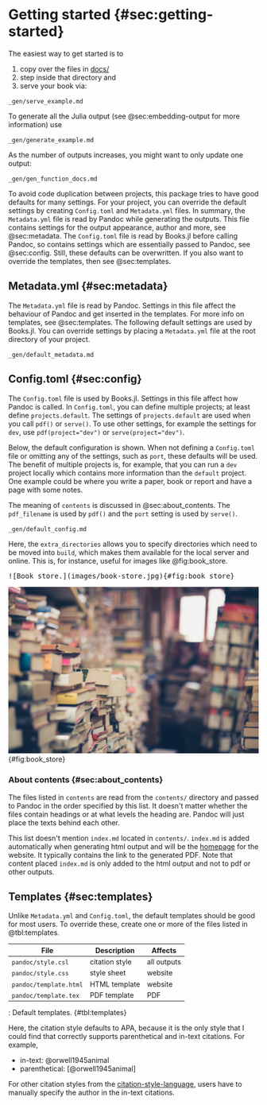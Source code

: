 # Getting started {#sec:getting-started}

The easiest way to get started is to

1. copy over the files in [docs/](https://github.com/rikhuijzer/Books.jl/tree/main/docs)
1. step inside that directory and
1. serve your book via:

```{.include}
_gen/serve_example.md
```

To generate all the Julia output (see @sec:embedding-output for more information) use

```{.include}
_gen/generate_example.md
```

As the number of outputs increases, you might want to only update one output:

```{.include}
_gen/gen_function_docs.md
```

To avoid code duplication between projects, this package tries to have good defaults for many settings.
For your project, you can override the default settings by creating `Config.toml` and `Metadata.yml` files.
In summary, the `Metadata.yml` file is read by Pandoc while generating the outputs.
This file contains settings for the output appearance, author and more, see @sec:metadata.
The `Config.toml` file is read by Books.jl before calling Pandoc, so contains settings which are essentially passed to Pandoc, see @sec:config.
Still, these defaults can be overwritten.
If you also want to override the templates, then see @sec:templates.

## Metadata.yml {#sec:metadata}

The `Metadata.yml` file is read by Pandoc.
Settings in this file affect the behaviour of Pandoc and get inserted in the templates.
For more info on templates, see @sec:templates.
The following default settings are used by Books.jl.
You can override settings by placing a `Metadata.yml` file at the root directory of your project.

```{.include}
_gen/default_metadata.md
```

## Config.toml {#sec:config}

The `Config.toml` file is used by Books.jl.
Settings in this file affect how Pandoc is called.
In `Config.toml`, you can define multiple projects; at least define `projects.default`.
The settings of `projects.default` are used when you call `pdf()` or `serve()`.
To use other settings, for example the settings for `dev`, use `pdf(project="dev")` or `serve(project="dev")`.

Below, the default configuration is shown.
When not defining a `Config.toml` file or omitting any of the settings, such as `port`, these defaults will be used.
The benefit of multiple projects is, for example, that you can run a `dev` project locally which contains more information than the `default` project.
One example could be where you write a paper, book or report and have a page with some notes.

The meaning of `contents` is discussed in @sec:about_contents.
The `pdf_filename` is used by `pdf()` and the `port` setting is used by `serve()`.

```{.include}
_gen/default_config.md
```

Here, the `extra_directories` allows you to specify directories which need to be moved into `build`, which makes them available for the local server and online.
This is, for instance, useful for images like @fig:book_store.

<pre>
![Book store.](images/book-store.jpg){#fig:book_store}
</pre>

![Book store.](images/book-store.jpg){#fig:book_store}

### About contents {#sec:about_contents}

The files listed in `contents` are read from the `contents/` directory and passed to Pandoc in the order specified by this list.
It doesn't matter whether the files contain headings or at what levels the heading are.
Pandoc will just place the texts behind each other.

This list doesn't mention `index.md` located in `contents/`.
`index.md` is added automatically when generating html output and will be the [homepage](/) for the website.
It typically contains the link to the generated PDF.
Note that content placed `index.md` is only added to the html output and not to pdf or other outputs.

## Templates {#sec:templates}

Unlike `Metadata.yml` and `Config.toml`, the default templates should be good for most users.
To override these, create one or more of the files listed in @tbl:templates.

File | Description | Affects
--- | --- | ---
`pandoc/style.csl` | citation style | all outputs
`pandoc/style.css` | style sheet | website
`pandoc/template.html` | HTML template | website
`pandoc/template.tex` | PDF template | PDF

: Default templates. {#tbl:templates}

Here, the citation style defaults to APA, because it is the only style that I could find that correctly supports parenthetical and in-text citations. For example,

- in-text: @orwell1945animal
- parenthetical: [@orwell1945animal]

For other citation styles from the [citation-style-language](https://github.com/citation-style-language/styles), users have to manually specify the author in the in-text citations.
